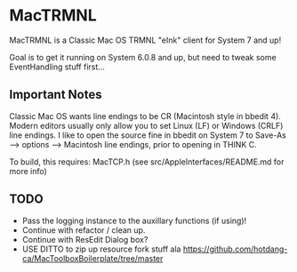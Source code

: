 MacTRMNL
====================================

MacTRMNL is a Classic Mac OS TRMNL "eInk" client for System 7 and up! 

Goal is to get it running on System 6.0.8 and up, but need to tweak some EventHandling stuff first...

## Important Notes
Classic Mac OS wants line endings to be CR (Macintosh style in bbedit 4).  Modern editors usually only allow you to set Linux (LF) or Windows (CRLF) line endings.  I like to open the source fine in bbedit on System 7 to Save-As --> options --> Macintosh line endings, prior to opening in THINK C.

To build, this requires:
MacTCP.h (see src/AppleInterfaces/README.md for more info)

## TODO
- Pass the logging instance to the auxillary functions (if using)!
- Continue with refactor / clean up.
- Continue with ResEdit Dialog box?
- USE DITTO to zip up resource fork stuff ala https://github.com/hotdang-ca/MacToolboxBoilerplate/tree/master
